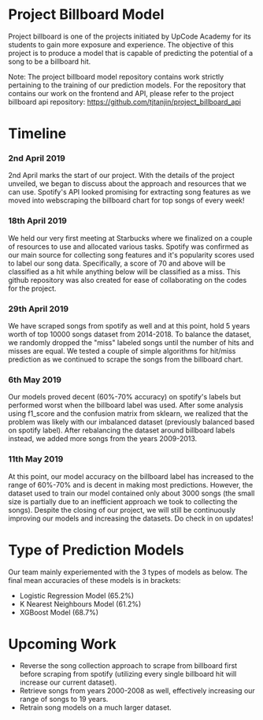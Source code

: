 # Project Billboard Model
Project billboard is one of the projects initiated by UpCode Academy for its students to gain more exposure and experience. The objective of this project is to produce a model that is capable of predicting the potential of a song to be a billboard hit.

Note: The project billboard model repository contains work strictly pertaining to the training of our prediction models. For the repository that contains our work on the frontend and API, please refer to the project billboard api repository: https://github.com/tjtanjin/project_billboard_api

# Timeline
### 2nd April 2019
2nd April marks the start of our project. With the details of the project unveiled, we began to discuss about the approach and resources that we can use. Spotify's API looked promising for extracting song features as we moved into webscraping the billboard chart for top songs of every week!

### 18th April 2019
We held our very first meeting at Starbucks where we finalized on a couple of resources to use and allocated various tasks. Spotify was confirmed as our main source for collecting song features and it's popularity scores used to label our song data. Specifically, a score of 70 and above will be classified as a hit while anything below will be classified as a miss. This github repository was also created for ease of collaborating on the codes for the project.

### 29th April 2019
We have scraped songs from spotify as well and at this point, hold 5 years worth of top 10000 songs dataset from 2014-2018. To balance the dataset, we randomly dropped the "miss" labeled songs until the number of hits and misses are equal. We tested a couple of simple algorithms for hit/miss prediction as we continued to scrape the songs from the billboard chart.

### 6th May 2019
Our models proved decent (60%-70% accuracy) on spotify's labels but performed worst when the billboard label was used. After some analysis using f1_score and the confusion matrix from sklearn, we realized that the problem was likely with our imbalanced dataset (previously balanced based on spotify label). After rebalancing the dataset around billboard labels instead, we added more songs from the years 2009-2013.

### 11th May 2019
At this point, our model accuracy on the billboard label has increased to the range of 60%-70% and is decent in making most predictions. However, the dataset used to train our model contained only about 3000 songs (the small size is partially due to an inefficient approach we took to collecting the songs). Despite the closing of our project, we will still be continuously improving our models and increasing the datasets. Do check in on updates!

# Type of Prediction Models
Our team mainly experiemented with the 3 types of models as below. The final mean accuracies of these models is in brackets:
- Logistic Regression Model (65.2%)
- K Nearest Neighbours Model (61.2%)
- XGBoost Model (68.7%)

# Upcoming Work
- Reverse the song collection approach to scrape from billboard first before scraping from spotify (utilizing every single billboard hit will increase our current dataset).
- Retrieve songs from years 2000-2008 as well, effectively increasing our range of songs to 19 years.
- Retrain song models on a much larger dataset.